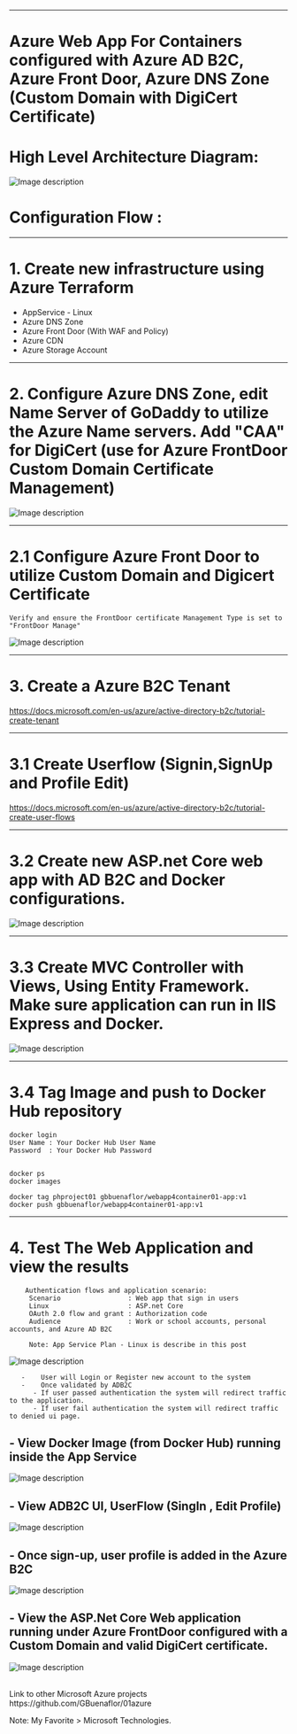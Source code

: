 ----------------------------------------------------------
# Azure Web App For Containers configured with Azure AD B2C, Azure Front Door, Azure DNS Zone (Custom Domain with DigiCert Certificate)


# High Level Architecture Diagram:


![Image description](https://github.com/GBuenaflor/01azure-appservices-webapp4container-b2c/blob/master/Images/GB-WebAppForContainer01.png)


# Configuration Flow :

------------------------------------------------------------------------------
# 1. Create new infrastructure using Azure Terraform

 - AppService - Linux
 - Azure DNS Zone
 - Azure Front Door (With WAF and Policy)
 - Azure CDN
 - Azure Storage Account 
 
------------------------------------------------------------------------------
# 2. Configure Azure DNS Zone, edit Name Server of GoDaddy to utilize the Azure Name servers. Add "CAA" for DigiCert (use for Azure FrontDoor Custom Domain Certificate Management)
	 
![Image description](https://github.com/GBuenaflor/01azure-appservices-webapp4container-b2c/blob/master/Images/GB-WebAppForContainer02.png)


------------------------------------------------------------------------------
# 2.1 Configure Azure Front Door to utilize Custom Domain and Digicert Certificate

    Verify and ensure the FrontDoor certificate Management Type is set to "FrontDoor Manage"

![Image description](https://github.com/GBuenaflor/01azure-appservices-webapp4container-b2c/blob/master/Images/GB-WebAppForContainer03.png)


------------------------------------------------------------------------------
# 3. Create a Azure B2C Tenant

https://docs.microsoft.com/en-us/azure/active-directory-b2c/tutorial-create-tenant

-----------------------------------------------------------------------------
# 3.1 Create Userflow (Signin,SignUp and Profile Edit) 

https://docs.microsoft.com/en-us/azure/active-directory-b2c/tutorial-create-user-flows
 
------------------------------------------------------------------------------
# 3.2 Create new  ASP.net Core web app with AD B2C and Docker configurations.

![Image description](https://github.com/GBuenaflor/01azure-appservices-webapp4container-b2c/blob/master/Images/GB-WebAppForContainer04.png)
		
------------------------------------------------------------------------------
# 3.3 Create MVC Controller with Views, Using Entity Framework. Make sure application can run in IIS Express and Docker.

![Image description](https://github.com/GBuenaflor/01azure-appservices-webapp4container-b2c/blob/master/Images/GB-WebAppForContainer05.png)


------------------------------------------------------------------------------
# 3.4 Tag Image and push to Docker Hub repository

```
docker login
User Name : Your Docker Hub User Name	
Password  : Your Docker Hub Password
	

docker ps
docker images  

docker tag phproject01 gbbuenaflor/webapp4container01-app:v1
docker push gbbuenaflor/webapp4container01-app:v1
```
  
------------------------------------------------------------------------------
# 4. Test The Web Application and view the results

```
    Authentication flows and application scenario:
     Scenario                 : Web app that sign in users
     Linux                    : ASP.net Core
     OAuth 2.0 flow and grant : Authorization code
     Audience                 : Work or school accounts, personal accounts, and Azure AD B2C

     Note: App Service Plan - Linux is describe in this post
```

![Image description](https://github.com/GBuenaflor/01azure-appservices-webapp4container-b2c/blob/master/Images/GB-WebAppForContainer06.png)


```
   -	User will Login or Register new account to the system
   -	Once validated by ADB2C
      -	If user passed authentication the system will redirect traffic to the application.
      -	If user fail authentication the system will redirect traffic to denied ui page.
```

 
## -  View Docker Image (from Docker Hub) running inside the App Service


![Image description](https://github.com/GBuenaflor/01azure-appservices-webapp4container-b2c/blob/master/Images/GB-WebAppForContainer09.png)


 
## -  View ADB2C UI, UserFlow (SingIn , Edit Profile)


![Image description](https://github.com/GBuenaflor/01azure-appservices-webapp4container-b2c/blob/master/Images/GB-WebAppForContainer07.png)



## -  Once sign-up, user profile is added in the Azure B2C


![Image description](https://github.com/GBuenaflor/01azure-appservices-webapp4container-b2c/blob/master/Images/GB-WebAppForContainer10.png)



## -  View the ASP.Net Core Web application running under Azure FrontDoor configured with a Custom Domain and valid DigiCert certificate.


![Image description](https://github.com/GBuenaflor/01azure-appservices-webapp4container-b2c/blob/master/Images/GB-WebAppForContainer08.png)

 


</br>
Link to other Microsoft Azure projects
https://github.com/GBuenaflor/01azure
</br>


Note: My Favorite > Microsoft Technologies.
